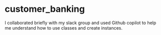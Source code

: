 # customer_banking
I collaborated briefly with my slack group and used Github copilot to help me understand how to use classes and create instances.
